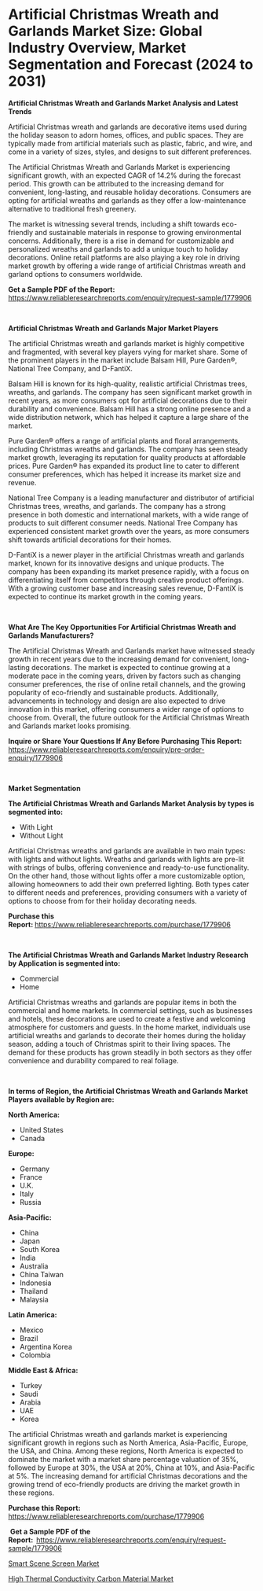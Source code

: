 <p><h1>Artificial Christmas Wreath and Garlands Market Size: Global Industry Overview, Market Segmentation and Forecast (2024 to 2031)</h1></p><p><strong>Artificial Christmas Wreath and Garlands Market Analysis and Latest Trends</strong></p>
<p><p>Artificial Christmas wreath and garlands are decorative items used during the holiday season to adorn homes, offices, and public spaces. They are typically made from artificial materials such as plastic, fabric, and wire, and come in a variety of sizes, styles, and designs to suit different preferences.</p><p>The Artificial Christmas Wreath and Garlands Market is experiencing significant growth, with an expected CAGR of 14.2% during the forecast period. This growth can be attributed to the increasing demand for convenient, long-lasting, and reusable holiday decorations. Consumers are opting for artificial wreaths and garlands as they offer a low-maintenance alternative to traditional fresh greenery.</p><p>The market is witnessing several trends, including a shift towards eco-friendly and sustainable materials in response to growing environmental concerns. Additionally, there is a rise in demand for customizable and personalized wreaths and garlands to add a unique touch to holiday decorations. Online retail platforms are also playing a key role in driving market growth by offering a wide range of artificial Christmas wreath and garland options to consumers worldwide.</p></p>
<p><strong>Get a Sample PDF of the Report:&nbsp;</strong> <a href="https://www.reliableresearchreports.com/enquiry/request-sample/1779906">https://www.reliableresearchreports.com/enquiry/request-sample/1779906</a></p>
<p>&nbsp;</p>
<p><strong>Artificial Christmas Wreath and Garlands Major Market Players</strong></p>
<p><p>The artificial Christmas wreath and garlands market is highly competitive and fragmented, with several key players vying for market share. Some of the prominent players in the market include Balsam Hill, Pure Garden®, National Tree Company, and D-FantiX.</p><p>Balsam Hill is known for its high-quality, realistic artificial Christmas trees, wreaths, and garlands. The company has seen significant market growth in recent years, as more consumers opt for artificial decorations due to their durability and convenience. Balsam Hill has a strong online presence and a wide distribution network, which has helped it capture a large share of the market.</p><p>Pure Garden® offers a range of artificial plants and floral arrangements, including Christmas wreaths and garlands. The company has seen steady market growth, leveraging its reputation for quality products at affordable prices. Pure Garden® has expanded its product line to cater to different consumer preferences, which has helped it increase its market size and revenue.</p><p>National Tree Company is a leading manufacturer and distributor of artificial Christmas trees, wreaths, and garlands. The company has a strong presence in both domestic and international markets, with a wide range of products to suit different consumer needs. National Tree Company has experienced consistent market growth over the years, as more consumers shift towards artificial decorations for their homes.</p><p>D-FantiX is a newer player in the artificial Christmas wreath and garlands market, known for its innovative designs and unique products. The company has been expanding its market presence rapidly, with a focus on differentiating itself from competitors through creative product offerings. With a growing customer base and increasing sales revenue, D-FantiX is expected to continue its market growth in the coming years.</p></p>
<p>&nbsp;</p>
<p><strong>What Are The Key Opportunities For Artificial Christmas Wreath and Garlands Manufacturers?</strong></p>
<p><p>The Artificial Christmas Wreath and Garlands market have witnessed steady growth in recent years due to the increasing demand for convenient, long-lasting decorations. The market is expected to continue growing at a moderate pace in the coming years, driven by factors such as changing consumer preferences, the rise of online retail channels, and the growing popularity of eco-friendly and sustainable products. Additionally, advancements in technology and design are also expected to drive innovation in this market, offering consumers a wider range of options to choose from. Overall, the future outlook for the Artificial Christmas Wreath and Garlands market looks promising.</p></p>
<p><strong>Inquire or Share Your Questions If Any Before Purchasing This Report:</strong> <a href="https://www.reliableresearchreports.com/enquiry/pre-order-enquiry/1779906">https://www.reliableresearchreports.com/enquiry/pre-order-enquiry/1779906</a></p>
<p>&nbsp;</p>
<p><strong>Market Segmentation</strong></p>
<p><strong>The Artificial Christmas Wreath and Garlands Market Analysis by types is segmented into:</strong></p>
<p><ul><li>With Light</li><li>Without Light</li></ul></p>
<p><p>Artificial Christmas wreaths and garlands are available in two main types: with lights and without lights. Wreaths and garlands with lights are pre-lit with strings of bulbs, offering convenience and ready-to-use functionality. On the other hand, those without lights offer a more customizable option, allowing homeowners to add their own preferred lighting. Both types cater to different needs and preferences, providing consumers with a variety of options to choose from for their holiday decorating needs.</p></p>
<p><strong>Purchase this Report:&nbsp;</strong><a href="https://www.reliableresearchreports.com/purchase/1779906">https://www.reliableresearchreports.com/purchase/1779906</a></p>
<p>&nbsp;</p>
<p><strong>The Artificial Christmas Wreath and Garlands Market Industry Research by Application is segmented into:</strong></p>
<p><ul><li>Commercial</li><li>Home</li></ul></p>
<p><p>Artificial Christmas wreaths and garlands are popular items in both the commercial and home markets. In commercial settings, such as businesses and hotels, these decorations are used to create a festive and welcoming atmosphere for customers and guests. In the home market, individuals use artificial wreaths and garlands to decorate their homes during the holiday season, adding a touch of Christmas spirit to their living spaces. The demand for these products has grown steadily in both sectors as they offer convenience and durability compared to real foliage.</p></p>
<p>&nbsp;</p>
<p><strong>In terms of Region, the Artificial Christmas Wreath and Garlands Market Players available by Region are:</strong></p>
<p>
    <p> <strong> North America: </strong>
        <ul>
            <li>United States</li>
            <li>Canada</li>
        </ul>
        </p> 
    <p> <strong> Europe: </strong>
        <ul>
            <li>Germany</li>
            <li>France</li>
            <li>U.K.</li>
            <li>Italy</li>
            <li>Russia</li>
        </ul>
        </p> 
    <p> <strong> Asia-Pacific: </strong>
        <ul>
            <li>China</li>
            <li>Japan</li>
            <li>South Korea</li>
            <li>India</li>
            <li>Australia</li>
            <li>China Taiwan</li>
            <li>Indonesia</li>
            <li>Thailand</li>
            <li>Malaysia</li>
        </ul>
        </p> 
    <p> <strong> Latin America: </strong>
        <ul>
            <li>Mexico</li>
            <li>Brazil</li>
            <li>Argentina Korea</li>
            <li>Colombia</li>
        </ul>
        </p> 
    <p> <strong> Middle East & Africa: </strong>
        <ul>
            <li>Turkey</li>
            <li>Saudi</li>
            <li>Arabia</li>
            <li>UAE</li>
            <li>Korea</li>
        </ul>
    </p>
    </p>
<p><p>The artificial Christmas wreath and garlands market is experiencing significant growth in regions such as North America, Asia-Pacific, Europe, the USA, and China. Among these regions, North America is expected to dominate the market with a market share percentage valuation of 35%, followed by Europe at 30%, the USA at 20%, China at 10%, and Asia-Pacific at 5%. The increasing demand for artificial Christmas decorations and the growing trend of eco-friendly products are driving the market growth in these regions.</p></p>
<p><strong>Purchase this Report: </strong><a href="https://www.reliableresearchreports.com/purchase/1779906">https://www.reliableresearchreports.com/purchase/1779906</a></p>
<p>&nbsp;<strong>Get a Sample PDF of the Report:&nbsp;&nbsp;</strong><a href="https://www.reliableresearchreports.com/enquiry/request-sample/1779906">https://www.reliableresearchreports.com/enquiry/request-sample/1779906</a></p>
<p><strong></strong></p>
<p><p><a href="https://github.com/suaretopek9/Market-Research-Report-List-1/blob/main/smart-scene-screen-market.md">Smart Scene Screen Market</a></p><p><a href="https://github.com/moyahfrancoestellec51j635wcx/Market-Research-Report-List-1/blob/main/high-thermal-conductivity-carbon-material-market.md">High Thermal Conductivity Carbon Material Market</a></p></p>